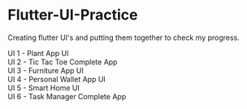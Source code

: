 # Flutter-UI-Practice
Creating flutter UI's and putting them together to check my progress.


UI 1 - Plant App UI<br>
UI 2 - Tic Tac Toe Complete App <br>
UI 3 - Furniture App UI <br>
UI 4 - Personal Wallet App UI <br>
UI 5 - Smart Home UI <br>
UI 6 - Task Manager Complete App <br>

